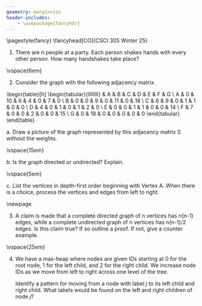 ```yaml
---
geometry: margin=1in
header-includes:
    - \usepackage{fancyhdr}
---
```


\pagestyle{fancy}
\fancyhead[CO]{CSCI 305 Winter 25}

1. There are n people at a party. Each person shakes hands with every other person. How many handshakes take place?

\vspace{6em}

2. Consider the graph with the following adjacency matrix.

\begin{table}[h]
\begin{tabular}{llllllll}
  & A & B  & C & D & E  & F & G  \\
A & 0 & 10 & 6 & 4 & 0  & 7 & 0  \\
B & 0 & 0  & 9 & 0 & 11 & 0 & 18 \\
C & 6 & 9  & 0 & 1 & 1  & 0 & 0  \\
D & 4 & 0  & 1 & 0 & 1  & 2 & 0  \\
E & 0 & 0  & 1 & 1 & 0  & 0 & 14 \\
F & 7 & 0  & 0 & 2 & 0  & 0 & 15 \\
G & 0 & 18 & 0 & 0 & 0  & 0 & 0 
\end{tabular}
\end{table}

a. Draw a picture of the graph represented by this adjacency matrix S without the weights.

\vspace{15em}

b. Is the graph directed or undirected? Explain.

\vspace{5em}

c. List the vertices in depth-first order beginning with Vertex A. When there is a choice, process the vertices and edges from left to right.

\newpage

3. A claim is made that a complete directed graph of n vertices has n(n-1) edges, while a complete undirected graph of n vertices has n(n-1)/2 edges. Is this claim true? If so outline a proof. If not, give a counter example.

\vspace{25em}

4. We have a max-heap where nodes are given IDs starting at 0 for the root node,
1 for the left child, and 2 for the right child. We increase node IDs as we move
from left to right across one level of the tree.

    Identify a pattern for moving from a node with label $j$ to its left child and
    right child. What labels would be found on the left and right children of node $j$?
